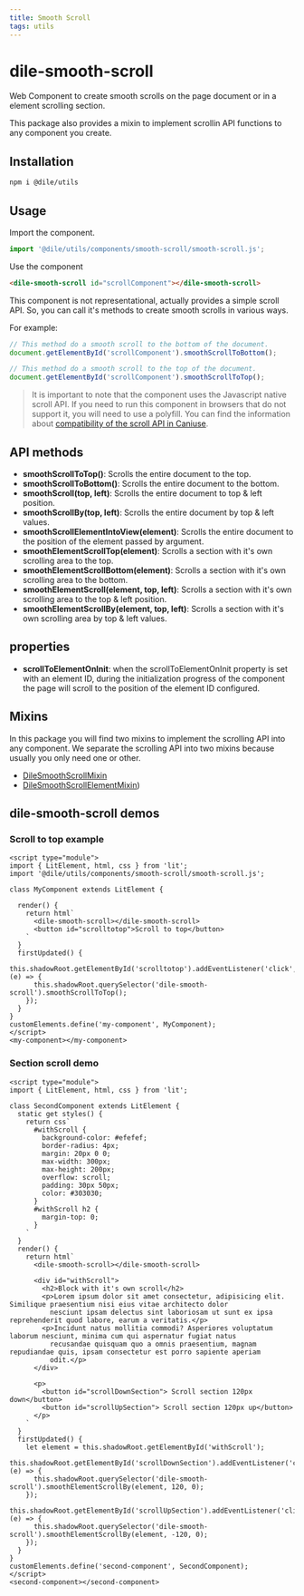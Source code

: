 ```yaml
---
title: Smooth Scroll
tags: utils
---
```


# dile-smooth-scroll

Web Component to create smooth scrolls on the page document or in a element scrolling section.

This package also provides a mixin to implement scrollin API functions to any component you create.

## Installation

```bash
npm i @dile/utils
```

## Usage

Import the component.

```javascript
import '@dile/utils/components/smooth-scroll/smooth-scroll.js';
```

Use the component

```html
<dile-smooth-scroll id="scrollComponent"></dile-smooth-scroll>
```

This component is not representational, actually provides a simple scroll API. So, you can call it's methods to create smooth scrolls in various ways. 

For example:

```javascript
// This method do a smooth scroll to the bottom of the document.
document.getElementById('scrollComponent').smoothScrollToBottom();

// This method do a smooth scroll to the top of the document.
document.getElementById('scrollComponent').smoothScrollToTop();
```

> It is important to note that the component uses the Javascript native scroll API. If you need to run this component in browsers that do not support it, you will need to use a polyfill. You can find the information about [compatibility of the scroll API in Caniuse](https://caniuse.com/#feat=element-scroll-methods).

## API methods

- **smoothScrollToTop()**: Scrolls the entire document to the top.
- **smoothScrollToBottom()**: Scrolls the entire document to the bottom.
- **smoothScroll(top, left)**: Scrolls the entire document to top & left position.
- **smoothScrollBy(top, left)**: Scrolls the entire document by top & left values.
- **smoothScrollElementIntoView(element)**: Scrolls the entire document to the position of the element passed by argument.
- **smoothElementScrollTop(element)**: Scrolls a section with it's own scrolling area to the top.
- **smoothElementScrollBottom(element)**: Scrolls a section with it's own scrolling area to the bottom.
- **smoothElementScroll(element, top, left)**: Scrolls a section with it's own scrolling area to the top & left position.
- **smoothElementScrollBy(element, top, left)**: Scrolls a section with it's own scrolling area by top & left values.

## properties

- **scrollToElementOnInit**: when the scrollToElementOnInit property is set with an element ID, during the initialization progress of the component the page will scroll to the position of the element ID configured.
 
## Mixins

In this package you will find two mixins to implement the scrolling API into any component. We separate the scrolling API into two mixins because usually you only need one or other.

- [DileSmoothScrollMixin](/mixins/dile-smooth-scroll-mixin)
- [DileSmoothScrollElementMixin](/mixins/dile-smooth-scroll-element-mixin))

## dile-smooth-scroll demos

### Scroll to top example

```html:preview
<script type="module">
import { LitElement, html, css } from 'lit';
import '@dile/utils/components/smooth-scroll/smooth-scroll.js'; 

class MyComponent extends LitElement {

  render() {
    return html`
      <dile-smooth-scroll></dile-smooth-scroll>
      <button id="scrolltotop">Scroll to top</button>
    `
  }
  firstUpdated() {
    this.shadowRoot.getElementById('scrolltotop').addEventListener('click', (e) => {
      this.shadowRoot.querySelector('dile-smooth-scroll').smoothScrollToTop();
    });
  }
}
customElements.define('my-component', MyComponent);
</script>
<my-component></my-component>
```

### Section scroll demo

```html:preview
<script type="module">
import { LitElement, html, css } from 'lit';

class SecondComponent extends LitElement {
  static get styles() {
    return css`
      #withScroll {
        background-color: #efefef;
        border-radius: 4px;
        margin: 20px 0 0;
        max-width: 300px;
        max-height: 200px;
        overflow: scroll;
        padding: 30px 50px;
        color: #303030;
      }
      #withScroll h2 {
        margin-top: 0;
      }
    `
  }
  render() {
    return html`
      <dile-smooth-scroll></dile-smooth-scroll>

      <div id="withScroll">
        <h2>Block with it's own scroll</h2>
        <p>Lorem ipsum dolor sit amet consectetur, adipisicing elit. Similique praesentium nisi eius vitae architecto dolor
          nesciunt ipsam delectus sint laboriosam ut sunt ex ipsa reprehenderit quod labore, earum a veritatis.</p>
        <p>Incidunt natus mollitia commodi? Asperiores voluptatum laborum nesciunt, minima cum qui aspernatur fugiat natus
          recusandae quisquam quo a omnis praesentium, magnam repudiandae quis, ipsam consectetur est porro sapiente aperiam
          odit.</p>
      </div>

      <p>
        <button id="scrollDownSection"> Scroll section 120px down</button>
        <button id="scrollUpSection"> Scroll section 120px up</button>
      </p>
    `
  }
  firstUpdated() {
    let element = this.shadowRoot.getElementById('withScroll');
    this.shadowRoot.getElementById('scrollDownSection').addEventListener('click', (e) => {
      this.shadowRoot.querySelector('dile-smooth-scroll').smoothElementScrollBy(element, 120, 0);
    });
    this.shadowRoot.getElementById('scrollUpSection').addEventListener('click', (e) => {
      this.shadowRoot.querySelector('dile-smooth-scroll').smoothElementScrollBy(element, -120, 0);
    });
  }
}
customElements.define('second-component', SecondComponent);
</script>
<second-component></second-component>
```
